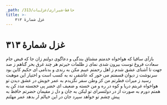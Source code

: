 ```yaml
---
_path: /حافظ-شیرازی/غزلیات/313
title: >-
    غزل شمارهٔ ۳۱۳
---
```

# غزل شمارهٔ ۳۱۳

بازآی ساقیا که هواخواه خدمتم
مشتاق بندگی و دعاگوی دولتم
زان جا که فیض جام سعادت فروغ توست
بیرون شدی نمای ز ظلمات حیرتم
هر چند غرق بحر گناهم ز صد جهت
تا آشنای عشق شدم ز اهل رحمتم
عیبم مکن به رندی و بدنامی ای حکیم
کاین بود سرنوشت ز دیوان قسمتم
می خور که عاشقی نه به کسب است و اختیار
این موهبت رسید ز میراث فطرتم
من کز وطن سفر نگزیدم به عمر خویش
در عشق دیدن تو هواخواه غربتم
دریا و کوه در ره و من خسته و ضعیف
ای خضر پی خجسته مدد کن به همتم
دورم به صورت از در دولتسرای تو
لیکن به جان و دل ز مقیمان حضرتم
حافظ به پیش چشم تو خواهد سپرد جان
در این خیالم ار بدهد عمر مهلتم
